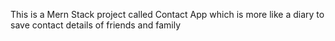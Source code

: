 This is a Mern Stack project called Contact App which is more like a diary to save contact details of friends and family
